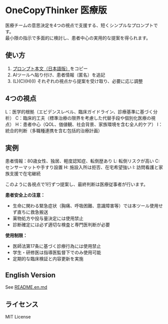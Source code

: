 # OneCopyThinker 医療版

医療チームの意思決定を4つの視点で支援する、短くシンプルなプロンプトです。  
最小限の指示で多面的に検討し、患者中心の実用的な提案を得られます。

## 使い方
1. [プロンプト本文（日本語版）](medical-ja.md)をコピー
2. AIツールへ貼り付け、患者情報（匿名）を追記
3. (L)(C)(H)(I) それぞれの視点から提案を受け取り、必要に応じ調整

## 4つの視点
L：医学的根拠（エビデンスレベル、臨床ガイドライン、診療基準に基づく分析）
C：臨床的工夫（標準治療の限界を考慮した代替手段や個別化医療の視点）
H：患者中心（QOL、価値観、社会背景、家族環境を含む全人的ケア）
I：統合的判断（多職種連携を含む包括的治療計画）

## 実例
患者情報：80歳女性、独居、軽度認知症、転倒歴あり
L: 転倒リスクが高い
C: センサーマットや手すり設置
H: 施設入所は拒否、在宅希望強い
I: 訪問看護と家族支援で在宅継続

このように各視点で1行ずつ提案し、最終判断は医療従事者が行います。

**患者安全上の注意：**
- 生命に関わる緊急症状（胸痛、呼吸困難、意識障害等）では本ツール使用せず直ちに救急搬送
- 薬物処方や投与量決定には使用禁止
- 診断確定には必ず適切な検査と専門医判断が必要

**使用制限：**
- 医師法第17条に基づく診療行為には使用禁止
- 学生・研修医は指導医監督下でのみ使用可能
- 定期的な臨床検証と内容更新を実施

## English Version
See [README.en.md](README.en.md)

## ライセンス
MIT License
